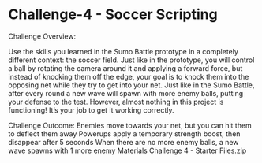# Challenge-4 - Soccer Scripting

 Challenge Overview: 
 
Use the skills you learned in the Sumo Battle prototype in a completely different context: the soccer field. Just like in the prototype, you will control a ball by rotating the camera around it and applying a forward force, but instead of knocking them off the edge, your goal is to knock them into the opposing net while they try to get into your net. Just like in the Sumo Battle, after every round a new wave will spawn with more enemy balls, putting your defense to the test. However, almost nothing in this project is functioning! It’s your job to get it working correctly.

Challenge Outcome:
Enemies move towards your net, but you can hit them to deflect them away
Powerups apply a temporary strength boost, then disappear after 5 seconds
When there are no more enemy balls, a new wave spawns with 1 more enemy 
Materials
Challenge 4 - Starter Files.zip
